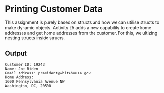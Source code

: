 # Printing Customer Data
This assignment is purely based on structs and how we can utilise structs to make dynamic objects. Activity 25 adds a new capability to create home addresses and get home addresses from the customer. For this, we ultizing nesting structs inside structs.

## Output
```
Customer ID: 19243
Name: Joe Biden
Email Address: president@whitehouse.gov
Home Address:
1600 Pennsylvania Avenue NW
Washington, DC, 20500
```
